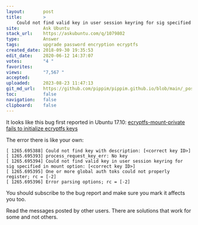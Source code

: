 ```yaml
---
layout:       post
title:        >
    Could not find valid key in user session keyring for sig specified in mount option after upgrade from 16.04 to 18.04
site:         Ask Ubuntu
stack_url:    https://askubuntu.com/q/1079802
type:         Answer
tags:         upgrade password encryption ecryptfs
created_date: 2018-09-30 19:35:53
edit_date:    2020-06-12 14:37:07
votes:        "4 "
favorites:    
views:        "7,567 "
accepted:     
uploaded:     2023-08-23 11:47:13
git_md_url:   https://github.com/pippim/pippim.github.io/blob/main/_posts/2018/2018-09-30-Could-not-find-valid-key-in-user-session-keyring-for-sig-specified-in-mount-option-after-upgrade-from-16.04-to-18.04.md
toc:          false
navigation:   false
clipboard:    false
---
```


It looks like this bug first reported in Ubuntu 17.10: [ecryptfs-mount-private fails to initialize ecryptfs keys][1]

The error there is like your own:

``` 
[ 1265.695388] Could not find key with description: [<correct key ID>]
[ 1265.695393] process_request_key_err: No key
[ 1265.695394] Could not find valid key in user session keyring for sig specified in mount option: [<correct key ID>]
[ 1265.695395] One or more global auth toks could not properly register; rc = [-2]
[ 1265.695396] Error parsing options; rc = [-2]
```

You should subscribe to the bug report and make sure you mark it affects you too.

Read the messages posted by other users. There are solutions that work for some and not others.

  [1]: https://bugs.launchpad.net/ubuntu/+source/ecryptfs-utils/+bug/1718658
